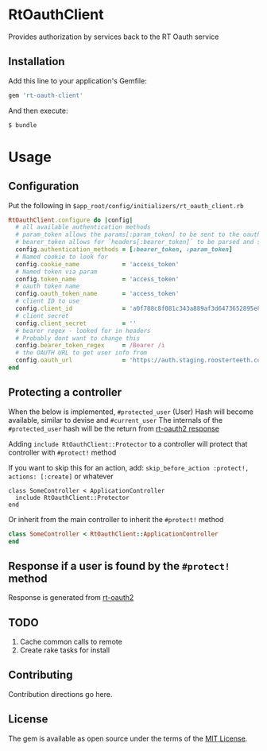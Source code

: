 # RtOauthClient

Provides authorization by services back to the RT Oauth service


## Installation
Add this line to your application's Gemfile:

```ruby
gem 'rt-oauth-client'
```

And then execute:
```bash
$ bundle
```

# Usage

## Configuration

Put the following in `$app_root/config/initializers/rt_oauth_client.rb`

```ruby
RtOauthClient.configure do |config|
  # all available authentication methods
  # param_token allows the params[:param_token] to be sent to the oauth server
  # bearer_token allows for `headers[:bearer_token]` to be parsed and sent to the oauth server
  config.authentication_methods = [:bearer_token, :param_token]
  # Named cookie to look for
  config.cookie_name            = 'access_token'
  # Named token via param
  config.token_name             = 'access_token'
  # oauth token name
  config.oauth_token_name       = 'access_token'
  # client ID to use
  config.client_id              = 'a0f788c8f081c343a889af3d6473652895e871f34a8ac17a29dd036b7b2919af'
  # client secret
  config.client_secret          = ''
  # bearer regex - looked for in headers
  # Probably dont want to change this
  config.bearer_token_regex     = /Bearer /i
  # the OAUTH URL to get user info from
  config.oauth_url              = 'https://auth.staging.roosterteeth.com'
end

```

## Protecting a controller

When the below is implemented, `#protected_user` (User) Hash will become available, similar to devise and `#current_user`
The internals of the `#protected_user` hash will be the return from [rt-oauth2 response](https://github.com/RoosterTeethProductions/rt-oauth2#response)

Adding `include RtOauthClient::Protector` to a controller will protect that controller with `#protect!` method

If you want to skip this for an action, add: `skip_before_action :protect!, actions: [:create]` or whatever

```
class SomeController < ApplicationController
  include RtOauthClient::Protector
end
```

Or inherit from the main controller to inherit the `#protect!` method

```ruby 
class SomeController < RtOauthClient::ApplicationController
end

```

## Response if a user is found by the `#protect!` method

Response is generated from [rt-oauth2](https://github.com/RoosterTeethProductions/rt-oauth2#response)

## TODO

1. Cache common calls to remote
1. Create rake tasks for install 

## Contributing
Contribution directions go here.

## License
The gem is available as open source under the terms of the [MIT License](http://opensource.org/licenses/MIT).
